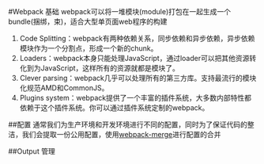 #Webpack 基础
webpack可以将一堆模块(module)打包在一起生成一个bundle(捆绑，束)，适合大型单页面web程序的构建
1. Code Splitting：webpack有两种依赖关系，同步依赖和异步依赖，异步依赖模块作为一个分割点，形成一个新的chunk。
2. Loaders：webpack本身只能处理JavaScript，通过loader可以把其他资源转化到为JavaScript，这样所有的资源就都是模块了。
3. Clever parsing：webpack几乎可以处理所有的第三方库。支持最流行的模块化规范AMD和CommonJS。
4. Plugins system：webpack提供了一个丰富的插件系统，大多数内部特性都依赖于这个插件系统。你可以通过插件系统定制的webpack。


##配置
通常我们为生产环境和开发环境进行不同的配置，同时为了保证代码的整洁，我们会提取一份公用配置，使用[webpack-merge](https://github.com/survivejs/webpack-merge)进行配置的合并


##Output 管理
